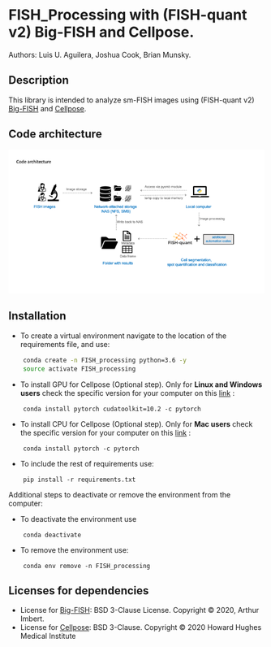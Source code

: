 # FISH_Processing with (FISH-quant v2) Big-FISH and Cellpose.

Authors: Luis U. Aguilera, Joshua Cook, Brian Munsky.

## Description

This library is intended to analyze sm-FISH images using (FISH-quant v2) [Big-FISH](https://github.com/fish-quant/big-fish) and [Cellpose](https://github.com/MouseLand/cellpose).

## Code architecture

<img src= https://github.com/MunskyGroup/FISH_Processing/raw/main/docs/code_architecture.png alt="drawing" width="1200"/>

## Installation

* To create a virtual environment navigate to the location of the requirements file, and use:
```bash
    conda create -n FISH_processing python=3.6 -y
    source activate FISH_processing
```


* To install GPU for Cellpose (Optional step). Only for **Linux and Windows users** check the specific version for your computer on this [link]( https://pytorch.org/get-started/locally/) :
```
    conda install pytorch cudatoolkit=10.2 -c pytorch
```
* To install CPU for Cellpose (Optional step). Only for **Mac users** check the specific version for your computer on this [link]( https://pytorch.org/get-started/locally/) :
```
    conda install pytorch -c pytorch
```

* To include the rest of requirements use:
```
    pip install -r requirements.txt
```

Additional steps to deactivate or remove the environment from the computer:

* To deactivate the environment use
```
    conda deactivate
```

* To remove the environment use:
```
    conda env remove -n FISH_processing
```

## Licenses for dependencies
- License for [Big-FISH](https://github.com/fish-quant/big-fish): BSD 3-Clause License. Copyright © 2020, Arthur Imbert.
- License for [Cellpose](https://github.com/MouseLand/cellpose): BSD 3-Clause. Copyright © 2020 Howard Hughes Medical Institute
